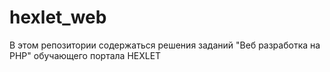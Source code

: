 # hexlet_web
В этом репозитории содержаться решения заданий "Веб разработка на PHP" обучающего портала HEXLET
